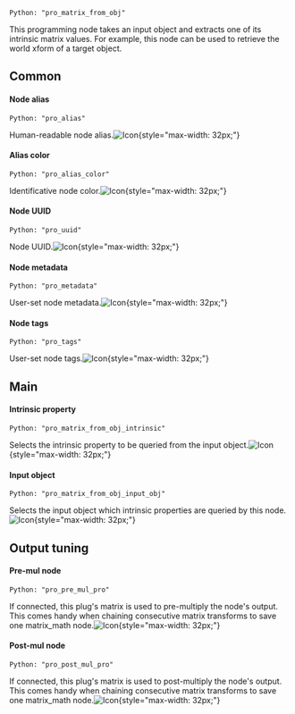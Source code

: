 `Python: "pro_matrix_from_obj"`

This programming node takes an input object and extracts one of its intrinsic matrix values. For example, this node can be used to retrieve the world xform of a target object.
## Common

#### Node alias
`Python: "pro_alias"`

Human-readable node alias.![Icon](pro_matrix_from_obj_swatch.png "Icon"){style="max-width: 32px;"}


#### Alias color
`Python: "pro_alias_color"`

Identificative node color.![Icon](pro_matrix_from_obj_swatch.png "Icon"){style="max-width: 32px;"}


#### Node UUID
`Python: "pro_uuid"`

Node UUID.![Icon](pro_matrix_from_obj_swatch.png "Icon"){style="max-width: 32px;"}


#### Node metadata
`Python: "pro_metadata"`

User-set node metadata.![Icon](pro_matrix_from_obj_swatch.png "Icon"){style="max-width: 32px;"}


#### Node tags
`Python: "pro_tags"`

User-set node tags.![Icon](pro_matrix_from_obj_swatch.png "Icon"){style="max-width: 32px;"}


## Main

#### Intrinsic property
`Python: "pro_matrix_from_obj_intrinsic"`

Selects the intrinsic property to be queried from the input object.![Icon](pro_matrix_from_obj_swatch.png "Icon"){style="max-width: 32px;"}


#### Input object
`Python: "pro_matrix_from_obj_input_obj"`

Selects the input object which intrinsic properties are queried by this node.![Icon](pro_matrix_from_obj_swatch.png "Icon"){style="max-width: 32px;"}


## Output tuning

#### Pre-mul node
`Python: "pro_pre_mul_pro"`

If connected, this plug's matrix is used to pre-multiply the node's output. This comes handy when chaining consecutive matrix transforms to save one matrix_math node.![Icon](pro_matrix_from_obj_swatch.png "Icon"){style="max-width: 32px;"}


#### Post-mul node
`Python: "pro_post_mul_pro"`

If connected, this plug's matrix is used to post-multiply the node's output. This comes handy when chaining consecutive matrix transforms to save one matrix_math node.![Icon](pro_matrix_from_obj_swatch.png "Icon"){style="max-width: 32px;"}


